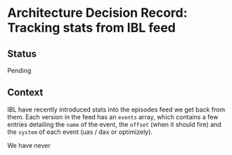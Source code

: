 # Architecture Decision Record: Tracking stats from IBL feed

## Status
Pending

## Context
IBL have recently introduced stats into the episodes feed we get back from them. Each version in the feed has an `events` array, which contains a few entries detailing the `name` of the event, the `offset` (when it should fire) and the `system` of each event (uas / dax or optimizely).

We have never 
